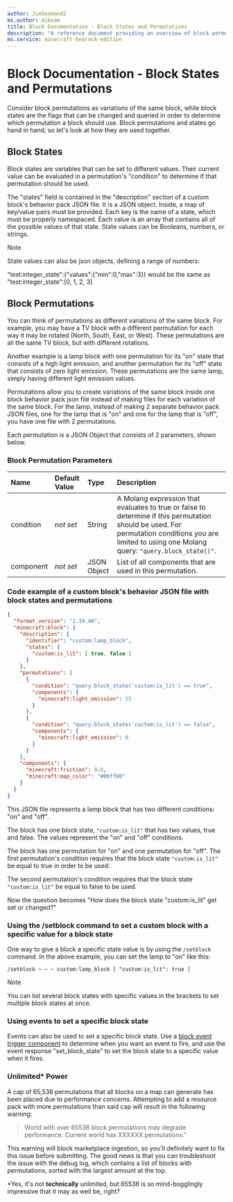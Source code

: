 ```yaml
---
author: JimSeaman42
ms.author: mikeam
title: Block Documentation - Block States and Permutations
description: "A reference document providing an overview of block permutations and block states"
ms.service: minecraft-bedrock-edition
---
```


# Block Documentation - Block States and Permutations

Consider block permutations as variations of the same block, while block states are the flags that can be changed and queried in order to determine which permutation a block should use. Block permutations and states go hand in hand, so let's look at how they are used together.

## Block States

Block states are variables that can be set to different values. Their current value can be evaluated in a permutation's "condition" to determine if that permutation should be used.

The "states" field is contained in the "description" section of a custom block's behavior pack JSON file. It is a JSON object. Inside, a map of key/value pairs must be provided. Each key is the name of a state, which must be properly namespaced. Each value is an array that contains all of the possible values of that state. State values can be Booleans, numbers, or strings.

> [!NOTE]
> State values can also be json objects, defining a range of numbers:
>
> "test:integer_state":{"values":{"min":0,"max":3}} would be the same as "test:integer_state":[0, 1, 2, 3]

## Block Permutations

You can think of permutations as different variations of the same block. For example, you may have a TV block with a different permutation for each way it may be rotated (North, South, East, or West). These permutations are all the same TV block, but with different rotations.

Another example is a lamp block with one permutation for its "on" state that consists of a high light emission, and another permutation for its "off" state that consists of zero light emission. These permutations are the same lamp, simply having different light emission values.

Permutations allow you to create variations of the same block inside one block behavior pack json file instead of making files for each variation of the same block. For the lamp, instead of making 2 separate behavior pack JSON files, one for the lamp that is "on" and one for the lamp that is "off", you have one file with 2 permutations.

Each permutation is a JSON Object that consists of 2 parameters, shown below.

### Block Permutation Parameters

|Name |Default Value  |Type  |Description  |
|:----------|:----------|:----------|:----------|
|condition|*not set* | String| A Molang expression that evaluates to true or false to determine if this permutation should be used. For permutation conditions you are limited to using one Molang query: `"query.block_state()"`. |
|component|*not set* | JSON Object| List of all components that are used in this permutation. |

### Code example of a custom block's behavior JSON file with block states and permutations

```json
{
  "format_version": "1.19.40",
  "minecraft:block": {
    "description": {
      "identifier": "custom:lamp_block",
      "states": {
        "custom:is_lit": [ true, false ]
      }
    },
    "permutations": [
      {
        "condition": "query.block_state('custom:is_lit') == true",
        "components": {
          "minecraft:light_emission": 15
        }
      },
      {
        "condition": "query.block_state('custom:is_lit') == false",
        "components": {
          "minecraft:light_emission": 0
        }
      }
    ],
    "components": {
      "minecraft:friction": 0.6,
      "minecraft:map_color": "#00ff00" 
    }
  }
}
```

This JSON file represents a lamp block that has two different conditions: "on" and "off".

The block has one block state, `"custom:is_lit"` that has two values, true and false. The values represent the "on" and "off" conditions.

The block has one permutation for "on" and one permutation for "off". The first permutation's condition requires that the block state `"custom:is_lit"` be equal to true in order to be used.

The second permutation's condition requires that the block state `"custom:is_lit"` be equal to false to be used.

Now the question becomes "How does the block state "custom:is_lit" get set or changed?"

### Using the /setblock command to set a custom block with a specific value for a block state

One way to give a block a specific state value is by using the `/setblock` command. In the above example, you can set the lamp to "on" like this:

`/setblock ~ ~ ~ custom:lamp_block [ "custom:is_lit": true ]`

> [!NOTE]
> You can list several block states with specific values in the brackets to set multiple block states at once.

### Using events to set a specific block state

Events can also be used to set a specific block state. Use a [block event trigger component](./BlockTriggers/BlockTriggerList.md) to determine when you want an event to fire, and use the event response "set_block_state" to set the block state to a specific value when it fires.

### Unlimited* Power

A cap of 65,536 permutations that all blocks on a map can generate has been placed due to performance concerns. Attempting to add a resource pack with more permutations than said cap will result in the following warning:

>World with over 65536 block permutations may degrade performance. Current world has XXXXXX permutations."

This warning will block marketplace ingestion, so you'll definitely want to fix this issue before submitting. The good news is that you can troubleshoot the issue with the debug log, which contains a list of blocks with permutations, sorted with the largest amount at the top.

*Yes, it's not **technically** unlimited, but 65536 is so mind-bogglingly impressive that it may as well be, right?
